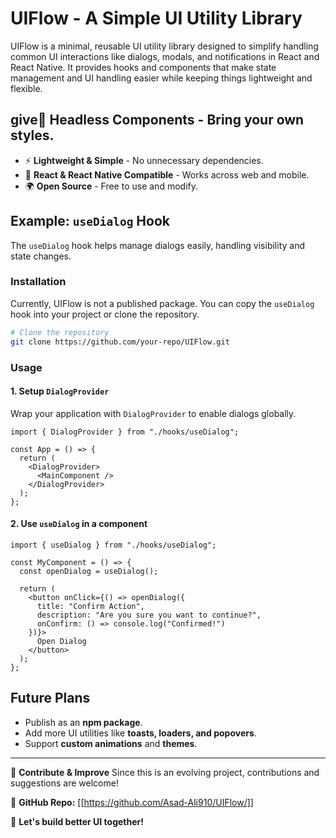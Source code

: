 # UIFlow - A Simple UI Utility Library

UIFlow is a minimal, reusable UI utility library designed to simplify handling common UI interactions like dialogs, modals, and notifications in React and React Native. It provides hooks and components that make state management and UI handling easier while keeping things lightweight and flexible.

## give🎨 **Headless Components** - Bring your own styles.

- ⚡ **Lightweight & Simple** - No unnecessary dependencies.
- 🔗 **React & React Native Compatible** - Works across web and mobile.
- 🌍 **Open Source** - Free to use and modify.

## Example: `useDialog` Hook

The `useDialog` hook helps manage dialogs easily, handling visibility and state changes.

### Installation

Currently, UIFlow is not a published package. You can copy the `useDialog` hook into your project or clone the repository.

```sh
# Clone the repository
git clone https://github.com/your-repo/UIFlow.git
```

### Usage

#### 1. Setup `DialogProvider`

Wrap your application with `DialogProvider` to enable dialogs globally.

```tsx
import { DialogProvider } from "./hooks/useDialog";

const App = () => {
  return (
    <DialogProvider>
      <MainComponent />
    </DialogProvider>
  );
};
```

#### 2. Use `useDialog` in a component

```tsx
import { useDialog } from "./hooks/useDialog";

const MyComponent = () => {
  const openDialog = useDialog();

  return (
    <button onClick={() => openDialog({
      title: "Confirm Action",
      description: "Are you sure you want to continue?",
      onConfirm: () => console.log("Confirmed!")
    })}>
      Open Dialog
    </button>
  );
};
```

## Future Plans

- Publish as an **npm package**.
- Add more UI utilities like **toasts, loaders, and popovers**.
- Support **custom animations** and **themes**.

---

📢 **Contribute & Improve**
Since this is an evolving project, contributions and suggestions are welcome!

🔗 **GitHub Repo:** [[https://github.com/Asad-Ali910/UIFlow/]]

🚀 **Let's build better UI together!**

